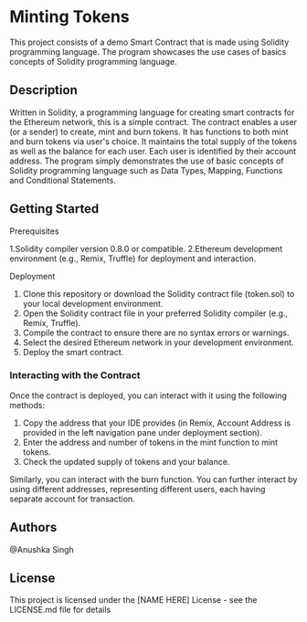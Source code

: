 # Minting Tokens

This project consists of a demo Smart Contract that is made using Solidity programming language. The program showcases the use cases of basics concepts of Solidity programming language.

## Description

Written in Solidity, a programming language for creating smart contracts for the Ethereum network, this is a simple contract. The contract enables a user (or a sender) to create, mint and burn tokens. It has functions to both mint and burn tokens via user's choice. It maintains the total supply of the tokens as well as the balance for each user. Each user is identified by their account address. The program simply demonstrates the use of basic concepts of Solidity programming language such as Data Types, Mapping, Functions and Conditional Statements.

## Getting Started
Prerequisites

1.Solidity compiler version 0.8.0 or compatible.
2.Ethereum development environment (e.g., Remix, Truffle) for deployment and interaction.

Deployment
1. Clone this repository or download the Solidity contract file (token.sol) to your local development environment.
2. Open the Solidity contract file in your preferred Solidity compiler (e.g., Remix, Truffle).
3. Compile the contract to ensure there are no syntax errors or warnings.
4. Select the desired Ethereum network in your development environment.
5. Deploy the smart contract.

### Interacting with the Contract
Once the contract is deployed, you can interact with it using the following methods:

1. Copy the address that your IDE provides (in Remix, Account Address is provided in the left   navigation pane under deployment section). 
2. Enter the address and number of tokens in the mint function to mint tokens. 
3. Check the updated supply of tokens and your balance. 

Similarly, you can interact with the burn function. You can further interact by using different addresses, representing different users, each having separate account for transaction.

## Authors

@Anushka Singh


## License

This project is licensed under the [NAME HERE] License - see the LICENSE.md file for details
